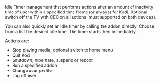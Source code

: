 Idle Timer management that performs actions after an amount of inactivity time of user within a specified time frame (or always) for Kodi. Optional switch off the TV with CEC on all actions (must supported on both devices).

You can also quickly set an idle timer by calling the addon directly. Choose from a list the desired idle time. The timer starts then immediately.

Actions are:
* Stop playing media, optional switch to home menu
* Quit Kodi
* Shutdown, hibernate, suspend or reboot
* Run a specified addon
* Change user profile
* Log off user
